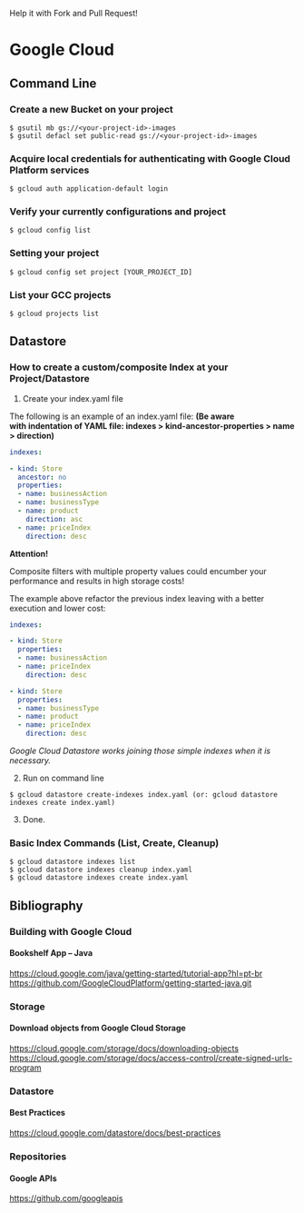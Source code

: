 Help it with Fork and Pull Request!

# Google Cloud

## Command Line

### Create a new Bucket on your project
```
$ gsutil mb gs://<your-project-id>-images
$ gsutil defacl set public-read gs://<your-project-id>-images
```
### Acquire local credentials for authenticating with Google Cloud Platform services
```
$ gcloud auth application-default login
```
### Verify your currently configurations and project
```
$ gcloud config list
```
### Setting your project
```
$ gcloud config set project [YOUR_PROJECT_ID]
```
### List your GCC projects
```
$ gcloud projects list
```
## Datastore

### How to create a custom/composite Index at your Project/Datastore

1. Create your index.yaml file

The following is an example of an index.yaml file: **(Be aware with indentation of YAML file: indexes > kind-ancestor-properties > name > direction)**
```yaml
indexes:

- kind: Store
  ancestor: no
  properties:
  - name: businessAction
  - name: businessType
  - name: product
    direction: asc
  - name: priceIndex
    direction: desc
```

**Attention!**

Composite filters with multiple property values could encumber your performance and results in high storage costs!

The example above refactor the previous index leaving with a better execution and lower cost:

```yaml
indexes:

- kind: Store
  properties:
  - name: businessAction
  - name: priceIndex
    direction: desc

- kind: Store
  properties:
  - name: businessType
  - name: product
  - name: priceIndex
    direction: desc
```

_Google Cloud Datastore works joining those simple indexes when it is necessary._

2. Run on command line
```
$ gcloud datastore create-indexes index.yaml (or: gcloud datastore indexes create index.yaml) 
```
3. Done.

### Basic Index Commands (List, Create, Cleanup)

```
$ gcloud datastore indexes list
$ gcloud datastore indexes cleanup index.yaml
$ gcloud datastore indexes create index.yaml
```

## Bibliography

### Building with Google Cloud
#### Bookshelf App – Java
https://cloud.google.com/java/getting-started/tutorial-app?hl=pt-br 
https://github.com/GoogleCloudPlatform/getting-started-java.git

### Storage
#### Download objects from Google Cloud Storage
https://cloud.google.com/storage/docs/downloading-objects 
https://cloud.google.com/storage/docs/access-control/create-signed-urls-program

### Datastore
#### Best Practices
https://cloud.google.com/datastore/docs/best-practices

### Repositories
#### Google APIs
https://github.com/googleapis
